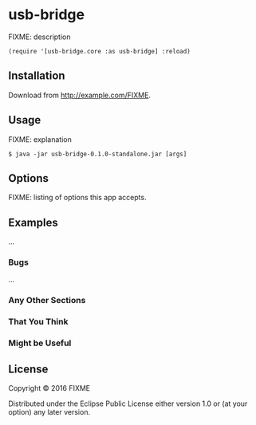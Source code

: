 # usb-bridge

FIXME: description
```
(require '[usb-bridge.core :as usb-bridge] :reload)
```

## Installation

Download from http://example.com/FIXME.

## Usage

FIXME: explanation

    $ java -jar usb-bridge-0.1.0-standalone.jar [args]

## Options

FIXME: listing of options this app accepts.

## Examples

...

### Bugs

...

### Any Other Sections
### That You Think
### Might be Useful

## License

Copyright © 2016 FIXME

Distributed under the Eclipse Public License either version 1.0 or (at
your option) any later version.
